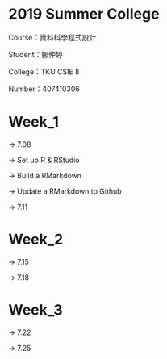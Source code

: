 # 2019 Summer College

Course：資料科學程式設計

Student：鄭仲婷

College：TKU CSIE Ⅱ

Number：407410306

# Week_1 

-> 7.08

 -> Set up R & RStudio
 
 -> Build a RMarkdown
 
 -> Update a RMarkdown to Github
 

-> 7.11

# Week_2 

-> 7.15

-> 7.18

# Week_3 

-> 7.22

-> 7.25
